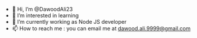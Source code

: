 - 👋 Hi, I’m @DawoodAli23
- 👀 I’m interested in learning
- 🌱 I’m currently working as Node JS developer
- 📫 How to reach me : you can email me at dawood.ali.9999@gmail.com

<!---
DawoodAli23/DawoodAli23 is a ✨ special ✨ repository because its `README.md` (this file) appears on your GitHub profile.
You can click the Preview link to take a look at your changes.
--->
